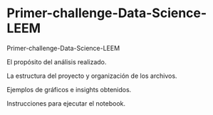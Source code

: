 # Primer-challenge-Data-Science-LEEM
Primer-challenge-Data-Science-LEEM


El propósito del análisis realizado.

La estructura del proyecto y organización de los archivos.

Ejemplos de gráficos e insights obtenidos.

Instrucciones para ejecutar el notebook.
